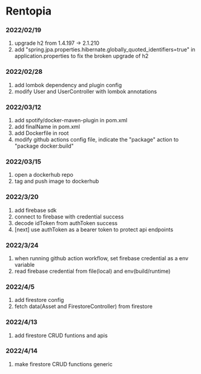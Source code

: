 # Rentopia



### 2022/02/19
1. upgrade h2 from 1.4.197 -> 2.1.210
2. add "spring.jpa.properties.hibernate.globally_quoted_identifiers=true" in application.properties to fix the broken upgrade of h2

### 2022/02/28
1. add lombok dependency and plugin config
2. modify User and UserController with lombok annotations

### 2022/03/12
1. add spotify/docker-maven-plugin in pom.xml
2. add finalName in pom.xml
3. add Dockerfile in root
4. modify github actions config file, indicate the "package" action to "package docker:build"

### 2022/03/15
1. open a dockerhub repo
2. tag and push image to dockerhub

### 2022/3/20
1. add firebase sdk
2. connect to firebase with credential success
3. decode idToken from authToken success
4. [next] use authToken as a bearer token to protect api endpoints


### 2022/3/24
1. when running github action workflow, set firebase credential as a env variable
2. read firebase credential from file(local) and env(build/runtime)

### 2022/4/5
1. add firestore config 
2. fetch data(Asset and FirestoreController) from firestore

### 2022/4/13
1. add firestore CRUD funtions and apis

### 2022/4/14
1. make firestore CRUD functions generic 
